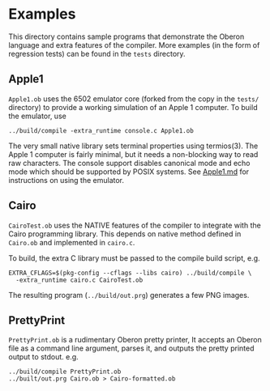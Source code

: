 # Examples

This directory contains sample programs that demonstrate the Oberon language and
extra features of the compiler. More examples (in the form of regression tests)
can be found in the `tests` directory.

## Apple1

`Apple1.ob` uses the 6502 emulator core (forked from the copy in the `tests/`
directory) to provide a working simulation of an Apple 1 computer. To build the
emulator, use

```
../build/compile -extra_runtime console.c Apple1.ob
```

The very small native library sets terminal properties using termios(3). The
Apple 1 computer is fairly minimal, but it needs a non-blocking way to read raw
characters. The console support disables canonical mode and echo mode which
should be supported by POSIX systems. See [Apple1.md](Apple1.md) for
instructions on using the emulator.

## Cairo

`CairoTest.ob` uses the NATIVE features of the compiler to integrate with the
Cairo programming library. This depends on native method defined in `Cairo.ob`
and implemented in `cairo.c`.

To build, the extra C library must be passed to the compile build script, e.g.

```
EXTRA_CFLAGS=$(pkg-config --cflags --libs cairo) ../build/compile \
  -extra_runtime cairo.c CairoTest.ob
```

The resulting program (`../build/out.prg`) generates a few PNG images.

## PrettyPrint

`PrettyPrint.ob` is a rudimentary Oberon pretty printer, It accepts an Oberon
file as a command line argument, parses it, and outputs the pretty printed
output to stdout. e.g.

```
../build/compile PrettyPrint.ob
../built/out.prg Cairo.ob > Cairo-formatted.ob
```

